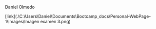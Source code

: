 Daniel Olmedo

[link](.\C:\Users\Daniel\Documents\Bootcamp_docs\Personal-WebPage-1\images\Imagen examen 3.png)